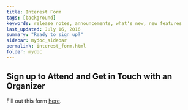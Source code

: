 ```yaml
---
title: Interest Form
tags: [background]
keywords: release notes, announcements, what's new, new features
last_updated: July 16, 2016
summary: "Ready to sign up?"
sidebar: mydoc_sidebar
permalink: interest_form.html
folder: mydoc
---
```


## Sign up to Attend and Get in Touch with an Organizer

Fill out this form <a target="_blank" href="https://form.jotform.com/210335630809047">here</a>.


